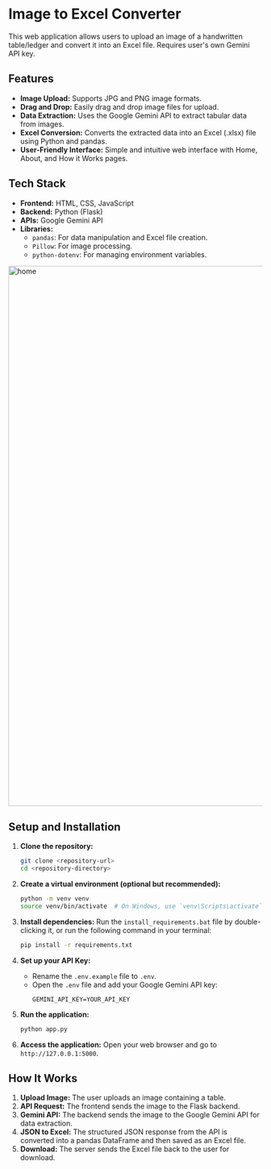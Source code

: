 # Image to Excel Converter

This web application allows users to upload an image of a handwritten table/ledger and convert it into an Excel file. Requires user's own Gemini API key.  

## Features

- **Image Upload:** Supports JPG and PNG image formats.
- **Drag and Drop:** Easily drag and drop image files for upload.
- **Data Extraction:** Uses the Google Gemini API to extract tabular data from images.
- **Excel Conversion:** Converts the extracted data into an Excel (.xlsx) file using Python and pandas.
- **User-Friendly Interface:** Simple and intuitive web interface with Home, About, and How it Works pages.

## Tech Stack

- **Frontend:** HTML, CSS, JavaScript
- **Backend:** Python (Flask)
- **APIs:** Google Gemini API
- **Libraries:**
    - `pandas`: For data manipulation and Excel file creation.
    - `Pillow`: For image processing.
    - `python-dotenv`: For managing environment variables.
<img width="1920" height="1072" alt="home" src="https://github.com/user-attachments/assets/2d36fca0-1ab4-4805-8998-6cd3aa089014" />

## Setup and Installation

1.  **Clone the repository:**
    ```bash
    git clone <repository-url>
    cd <repository-directory>
    ```

2.  **Create a virtual environment (optional but recommended):**
    ```bash
    python -m venv venv
    source venv/bin/activate  # On Windows, use `venv\Scripts\activate`
    ```

3.  **Install dependencies:**
    Run the `install_requirements.bat` file by double-clicking it, or run the following command in your terminal:
    ```bash
    pip install -r requirements.txt
    ```

4.  **Set up your API Key:**
    -   Rename the `.env.example` file to `.env`.
    -   Open the `.env` file and add your Google Gemini API key:
        ```
        GEMINI_API_KEY=YOUR_API_KEY
        ```

5.  **Run the application:**
    ```bash
    python app.py
    ```

6.  **Access the application:**
    Open your web browser and go to `http://127.0.0.1:5000`.

## How It Works

1.  **Upload Image:** The user uploads an image containing a table.
2.  **API Request:** The frontend sends the image to the Flask backend.
3.  **Gemini API:** The backend sends the image to the Google Gemini API for data extraction.
4.  **JSON to Excel:** The structured JSON response from the API is converted into a pandas DataFrame and then saved as an Excel file.
5.  **Download:** The server sends the Excel file back to the user for download.
